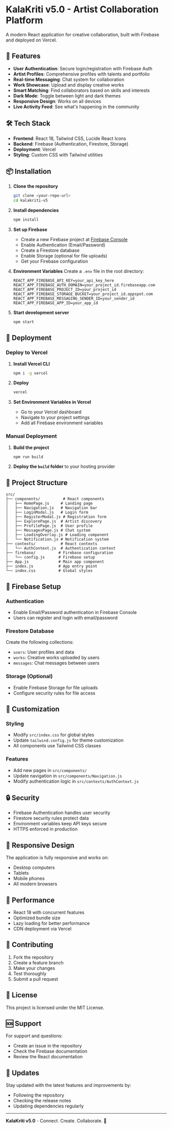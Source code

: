 # KalaKriti v5.0 - Artist Collaboration Platform

A modern React application for creative collaboration, built with Firebase and deployed on Vercel.

## 🚀 Features

- **User Authentication**: Secure login/registration with Firebase Auth
- **Artist Profiles**: Comprehensive profiles with talents and portfolio
- **Real-time Messaging**: Chat system for collaboration
- **Work Showcase**: Upload and display creative works
- **Smart Matching**: Find collaborators based on skills and interests
- **Dark Mode**: Toggle between light and dark themes
- **Responsive Design**: Works on all devices
- **Live Activity Feed**: See what's happening in the community

## 🛠️ Tech Stack

- **Frontend**: React 18, Tailwind CSS, Lucide React Icons
- **Backend**: Firebase (Authentication, Firestore, Storage)
- **Deployment**: Vercel
- **Styling**: Custom CSS with Tailwind utilities

## 📦 Installation

1. **Clone the repository**
   ```bash
   git clone <your-repo-url>
   cd kalakriti-v5
   ```

2. **Install dependencies**
   ```bash
   npm install
   ```

3. **Set up Firebase**
   - Create a new Firebase project at [Firebase Console](https://console.firebase.google.com/)
   - Enable Authentication (Email/Password)
   - Create a Firestore database
   - Enable Storage (optional for file uploads)
   - Get your Firebase configuration

4. **Environment Variables**
   Create a `.env` file in the root directory:
   ```env
   REACT_APP_FIREBASE_API_KEY=your_api_key_here
   REACT_APP_FIREBASE_AUTH_DOMAIN=your_project_id.firebaseapp.com
   REACT_APP_FIREBASE_PROJECT_ID=your_project_id
   REACT_APP_FIREBASE_STORAGE_BUCKET=your_project_id.appspot.com
   REACT_APP_FIREBASE_MESSAGING_SENDER_ID=your_sender_id
   REACT_APP_FIREBASE_APP_ID=your_app_id
   ```

5. **Start development server**
   ```bash
   npm start
   ```

## 🚀 Deployment

### Deploy to Vercel

1. **Install Vercel CLI**
   ```bash
   npm i -g vercel
   ```

2. **Deploy**
   ```bash
   vercel
   ```

3. **Set Environment Variables in Vercel**
   - Go to your Vercel dashboard
   - Navigate to your project settings
   - Add all Firebase environment variables

### Manual Deployment

1. **Build the project**
   ```bash
   npm run build
   ```

2. **Deploy the `build` folder** to your hosting provider

## 📁 Project Structure

```
src/
├── components/          # React components
│   ├── HomePage.js     # Landing page
│   ├── Navigation.js   # Navigation bar
│   ├── LoginModal.js   # Login form
│   ├── RegisterModal.js # Registration form
│   ├── ExplorePage.js  # Artist discovery
│   ├── ProfilePage.js  # User profile
│   ├── MessagesPage.js # Chat system
│   ├── LoadingOverlay.js # Loading component
│   └── Notification.js # Notification system
├── contexts/           # React contexts
│   └── AuthContext.js  # Authentication context
├── firebase/          # Firebase configuration
│   └── config.js      # Firebase setup
├── App.js             # Main app component
├── index.js           # App entry point
└── index.css          # Global styles
```

## 🔧 Firebase Setup

### Authentication
- Enable Email/Password authentication in Firebase Console
- Users can register and login with email/password

### Firestore Database
Create the following collections:
- `users`: User profiles and data
- `works`: Creative works uploaded by users
- `messages`: Chat messages between users

### Storage (Optional)
- Enable Firebase Storage for file uploads
- Configure security rules for file access

## 🎨 Customization

### Styling
- Modify `src/index.css` for global styles
- Update `tailwind.config.js` for theme customization
- All components use Tailwind CSS classes

### Features
- Add new pages in `src/components/`
- Update navigation in `src/components/Navigation.js`
- Modify authentication logic in `src/contexts/AuthContext.js`

## 🔒 Security

- Firebase Authentication handles user security
- Firestore security rules protect data
- Environment variables keep API keys secure
- HTTPS enforced in production

## 📱 Responsive Design

The application is fully responsive and works on:
- Desktop computers
- Tablets
- Mobile phones
- All modern browsers

## 🚀 Performance

- React 18 with concurrent features
- Optimized bundle size
- Lazy loading for better performance
- CDN deployment via Vercel

## 🤝 Contributing

1. Fork the repository
2. Create a feature branch
3. Make your changes
4. Test thoroughly
5. Submit a pull request

## 📄 License

This project is licensed under the MIT License.

## 🆘 Support

For support and questions:
- Create an issue in the repository
- Check the Firebase documentation
- Review the React documentation

## 🔄 Updates

Stay updated with the latest features and improvements by:
- Following the repository
- Checking the release notes
- Updating dependencies regularly

---

**KalaKriti v5.0** - Connect. Create. Collaborate. 🎨 
